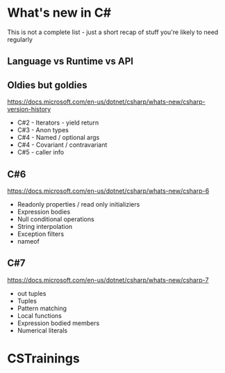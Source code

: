 # What's new in C#
This is not a complete list - just a short recap of stuff you're likely to need regularly
## Language vs Runtime vs API

## Oldies but goldies
https://docs.microsoft.com/en-us/dotnet/csharp/whats-new/csharp-version-history
* C#2 - Iterators - yield return
* C#3 - Anon types
* C#4 - Named / optional args
* C#4 - Covariant / contravariant
* C#5 - caller info

## C#6
https://docs.microsoft.com/en-us/dotnet/csharp/whats-new/csharp-6
* Readonly properties / read only initializiers
* Expression bodies
* Null conditional operations
* String interpolation
* Exception filters
* nameof

## C#7
https://docs.microsoft.com/en-us/dotnet/csharp/whats-new/csharp-7
* out tuples
* Tuples
* Pattern matching
* Local functions
* Expression bodied members
* Numerical literals

# CSTrainings

